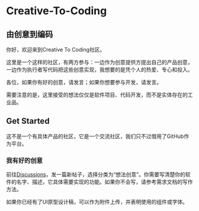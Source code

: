 # Creative-To-Coding
## 由创意到编码

你好，欢迎来到Creative To Coding社区。

这里是一个这样的社区，有两方参与：一边作为创意提供方提出自己的产品创意，一边作为执行者写代码把这些创意实现，我想要的是凭个人的热爱、专心和投入。

各位，如果你有好的创意，请发言；如果你想要参与开发，请发言。

需要注意的是，这里接受的想法仅仅是软件项目、代码开发，而不是实体存在的工业品。

## Get Started

这不是一个有具体产品的社区，它是一个交流社区，我们只不过借用了GitHub作为平台。

### 我有好的创意

前往[Discussions](https://github.com/PridePlayer/Creative-To-Coding/discussions)，发一篇新帖子，选择分类为“想法创意”。你需要写清楚你的软件的名字、描述，它具体需要实现的功能。如果你不会写，请参考需求文档的写作方法。

如果你已经有了UI原型设计稿，可以作为附件上传，并表明使用的组件或字体。
